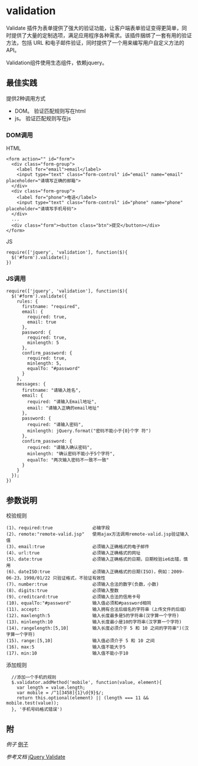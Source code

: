 # validation

Validate 插件为表单提供了强大的验证功能，让客户端表单验证变得更简单，同时提供了大量的定制选项，满足应用程序各种需求。该插件捆绑了一套有用的验证方法，包括 URL 和电子邮件验证，同时提供了一个用来编写用户自定义方法的 API。  

Validation组件使用生态组件，依赖jquery。

## 最佳实践
提供2种调用方式
* DOM。 验证匹配规则写在html
* js。  验证匹配规则写在js

### DOM调用
HTML
        
      
    <form action="" id="form">
      <div class="form-group">
        <label for="email">email</label>
        <input type="text" class="form-control" id="email" name="email" placeholder="请填写正确的邮箱">
      </div>
      <div class="form-group">
        <label for="phone">电话</label>
        <input type="text" class="form-control" id="phone" name="phone" placeholder="请填写手机号码">
      </div>
      ...
      <div class="form"><button class="btn">提交</button></div>
    </form>      
      

JS 

      
    require(['jquery', 'validation'], function($){
      $('#form').validate();
    })
        

### JS调用
      
    require(['jquery', 'validation'], function($){
      $('#form').validate({
        rules: {
          firstname: "required",
          email: {
            required: true,
            email: true
          },
          password: {
            required: true,
            minlength: 5
          },
          confirm_password: {
            required: true,
            minlength: 5,
            equalTo: "#password"
          }
        },
        messages: {
          firstname: "请输入姓名",
          email: {
            required: "请输入Email地址",
            email: "请输入正确的email地址"
          },
          password: {
            required: "请输入密码",
            minlength: jQuery.format("密码不能小于{0}个字 符")
          },
          confirm_password: {
            required: "请输入确认密码",
            minlength: "确认密码不能小于5个字符",
            equalTo: "两次输入密码不一致不一致"
          }
        }
      });
    })

## 参数说明
校验规则   

    (1)、required:true               必输字段
    (2)、remote:"remote-valid.jsp"   使用ajax方法调用remote-valid.jsp验证输入值
    (3)、email:true                  必须输入正确格式的电子邮件
    (4)、url:true                    必须输入正确格式的网址
    (5)、date:true                   必须输入正确格式的日期，日期校验ie6出错，慎用
    (6)、dateISO:true                必须输入正确格式的日期(ISO)，例如：2009-06-23，1998/01/22 只验证格式，不验证有效性
    (7)、number:true                 必须输入合法的数字(负数，小数)
    (8)、digits:true                 必须输入整数
    (9)、creditcard:true             必须输入合法的信用卡号
    (10)、equalTo:"#password"        输入值必须和#password相同
    (11)、accept:                    输入拥有合法后缀名的字符串（上传文件的后缀）
    (12)、maxlength:5                输入长度最多是5的字符串(汉字算一个字符)
    (13)、minlength:10               输入长度最小是10的字符串(汉字算一个字符)
    (14)、rangelength:[5,10]         输入长度必须介于 5 和 10 之间的字符串")(汉字算一个字符)
    (15)、range:[5,10]               输入值必须介于 5 和 10 之间
    (16)、max:5                      输入值不能大于5
    (17)、min:10                     输入值不能小于10

添加规则

     
      //添加一个手机的规则
      $.validator.addMethod('mobile', function(value, element){
        var length = value.length;
        var mobile = /^1[3458]{1}\d{9}$/;
        return this.optional(element) || (length === 11 && mobile.test(value));
      }, '手机号码格式错误')


## 附
*例子*
[例子](/dev/components/component/validation/index.html)

*参考文档*
[jQuery Validate](http://www.tuicool.com/articles/y6fyme)



